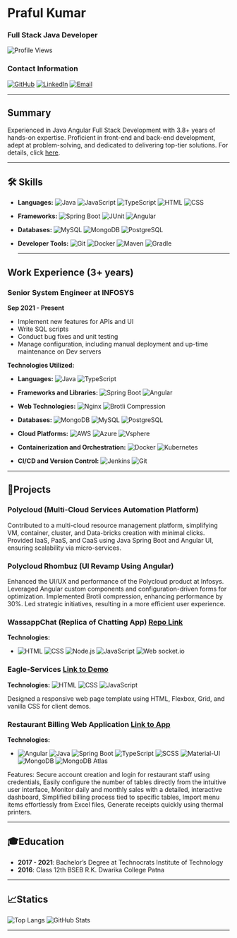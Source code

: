 # Praful Kumar

### Full Stack Java Developer

![Profile Views](https://komarev.com/ghpvc/?username=praful-kumar&color=green)

### Contact Information

[![GitHub](https://img.shields.io/badge/GitHub-praful--kumar-black?style=for-the-badge&logo=github)](https://github.com/praful-kumar)
[![LinkedIn](https://img.shields.io/badge/LinkedIn-praful--kr-blue?style=for-the-badge&logo=linkedin)](https://www.linkedin.com/in/praful-kr/)
[![Email](https://img.shields.io/badge/Email-praful321997%40gmail.com-red?style=for-the-badge&logo=gmail)](mailto:praful321997@gmail.com)

---

## Summary

Experienced in Java Angular Full Stack Development with 3.8+ years of hands-on expertise. Proficient in front-end and back-end development, adept at problem-solving, and dedicated to delivering top-tier solutions. For details, click [here](#).

---

## 🛠️ Skills

- **Languages:** 
  ![Java](https://img.shields.io/badge/-Java-black?style=flat-square&logo=java) 
  ![JavaScript](https://img.shields.io/badge/-JavaScript-black?style=flat-square&logo=javascript) 
  ![TypeScript](https://img.shields.io/badge/-TypeScript-black?style=flat-square&logo=typescript) 
  ![HTML](https://img.shields.io/badge/-HTML-black?style=flat-square&logo=html5) 
  ![CSS](https://img.shields.io/badge/-CSS-black?style=flat-square&logo=css3)
  
- **Frameworks:** 
  ![Spring Boot](https://img.shields.io/badge/-Spring%20Boot-black?style=flat-square&logo=spring) 
  ![JUnit](https://img.shields.io/badge/-JUnit-black?style=flat-square&logo=junit) 
  ![Angular](https://img.shields.io/badge/-Angular-black?style=flat-square&logo=angular)
  
- **Databases:** 
  ![MySQL](https://img.shields.io/badge/-MySQL-black?style=flat-square&logo=mysql) 
  ![MongoDB](https://img.shields.io/badge/-MongoDB-black?style=flat-square&logo=mongodb) 
  ![PostgreSQL](https://img.shields.io/badge/-PostgreSQL-black?style=flat-square&logo=postgresql)
  
- **Developer Tools:** 
  ![Git](https://img.shields.io/badge/-Git-black?style=flat-square&logo=git) 
  ![Docker](https://img.shields.io/badge/-Docker-black?style=flat-square&logo=docker) 
  ![Maven](https://img.shields.io/badge/-Maven-black?style=flat-square&logo=apache-maven) 
  ![Gradle](https://img.shields.io/badge/-Gradle-black?style=flat-square&logo=gradle)


  ---


## Work Experience (3+ years)

### Senior System Engineer at INFOSYS
**Sep 2021 - Present**

- Implement new features for APIs and UI
- Write SQL scripts
- Conduct bug fixes and unit testing
- Manage configuration, including manual deployment and up-time maintenance on Dev servers

**Technologies Utilized:**
- **Languages:**
  ![Java](https://img.shields.io/badge/-Java-black?style=flat-square&logo=java)
  ![TypeScript](https://img.shields.io/badge/-TypeScript-black?style=flat-square&logo=typescript)

- **Frameworks and Libraries:**
  ![Spring Boot](https://img.shields.io/badge/-Spring%20Boot-black?style=flat-square&logo=spring)
  ![Angular](https://img.shields.io/badge/-Angular-black?style=flat-square&logo=angular)

- **Web Technologies:**
  ![Nginx](https://img.shields.io/badge/-Nginx-black?style=flat-square&logo=nginx)
  ![Brotli Compression](https://img.shields.io/badge/-Brotli%20Compression-black?style=flat-square&logo=nginx)

- **Databases:**
  ![MongoDB](https://img.shields.io/badge/-MongoDB-black?style=flat-square&logo=mongodb)
  ![MySQL](https://img.shields.io/badge/-MySQL-black?style=flat-square&logo=mysql)
  ![PostgreSQL](https://img.shields.io/badge/-PostgreSQL-black?style=flat-square&logo=postgresql)

- **Cloud Platforms:**
  ![AWS](https://img.shields.io/badge/-AWS-black?style=flat-square&logo=amazonwebservices)
  ![Azure](https://img.shields.io/badge/-Azure-black?style=flat-square&logo=microsoft-azure)
  ![Vsphere](https://img.shields.io/badge/-Vsphere-black?style=flat-square&logo=vmware)

- **Containerization and Orchestration:**
  ![Docker](https://img.shields.io/badge/-Docker-black?style=flat-square&logo=docker)
  ![Kubernetes](https://img.shields.io/badge/-Kubernetes-black?style=flat-square&logo=kubernetes)

- **CI/CD and Version Control:**
  ![Jenkins](https://img.shields.io/badge/-Jenkins-black?style=flat-square&logo=jenkins)
  ![Git](https://img.shields.io/badge/-Git-black?style=flat-square&logo=git)

---

## 🌟Projects

### Polycloud (Multi-Cloud Services Automation Platform)
Contributed to a multi-cloud resource management platform, simplifying VM, container, cluster, and Data-bricks creation with minimal clicks. Provided IaaS, PaaS, and CaaS using Java Spring Boot and Angular UI, ensuring scalability via micro-services.

### Polycloud Rhombuz (UI Revamp Using Angular)
Enhanced the UI/UX and performance of the Polycloud product at Infosys. Leveraged Angular custom components and configuration-driven forms for optimization. Implemented Brotli compression, enhancing performance by 30%. Led strategic initiatives, resulting in a more efficient user experience.


### WassappChat (Replica of Chatting App)  [Repo Link](https://github.com/praful-kumar/wassappchat)

**Technologies:**
- ![HTML](https://img.shields.io/badge/-HTML-black?style=flat-square&logo=html5)
 ![CSS](https://img.shields.io/badge/-CSS-black?style=flat-square&logo=css3)
 ![Node.js](https://img.shields.io/badge/-Node.js-black?style=flat-square&logo=node.js)
 ![JavaScript](https://img.shields.io/badge/-JavaScript-black?style=flat-square&logo=javascript)
 ![Web socket.io](https://img.shields.io/badge/-Web%20socket.io-black?style=flat-square&logo=socket.io)

### Eagle-Services  [Link to Demo](https://praful-kumar.github.io/Eagle-services/)

**Technologies:**
 ![HTML](https://img.shields.io/badge/-HTML-black?style=flat-square&logo=html5)
 ![CSS](https://img.shields.io/badge/-CSS-black?style=flat-square&logo=css3)
 ![JavaScript](https://img.shields.io/badge/-JavaScript-black?style=flat-square&logo=javascript)

Designed a responsive web page template using HTML, Flexbox, Grid, and vanilla CSS for client demos.

### Restaurant Billing Web Application  [Link to App](https://resturant-billing-application.vercel.app/login)

**Technologies:**
- ![Angular](https://img.shields.io/badge/-Angular-black?style=flat-square&logo=angular)
 ![Java](https://img.shields.io/badge/-Java-black?style=flat-square&logo=java)
 ![Spring Boot](https://img.shields.io/badge/-Spring%20Boot-black?style=flat-square&logo=spring)
 ![TypeScript](https://img.shields.io/badge/-TypeScript-black?style=flat-square&logo=typescript)
 ![SCSS](https://img.shields.io/badge/-SCSS-black?style=flat-square&logo=sass)
 ![Material-UI](https://img.shields.io/badge/-Material--UI-black?style=flat-square&logo=material-ui)
 ![MongoDB](https://img.shields.io/badge/-MongoDB-black?style=flat-square&logo=mongodb)
 ![MongoDB Atlas](https://img.shields.io/badge/-MongoDB%20Atlas-black?style=flat-square&logo=mongodb)

Features: Secure account creation and login for restaurant staff using credentials, Easily configure the number of tables directly from the intuitive user interface, Monitor daily and monthly sales with a detailed, interactive dashboard, Simplified billing process tied to specific tables, Import menu items effortlessly from Excel files, Generate receipts quickly using thermal printers.

---


## 🎓Education

- **2017 - 2021**: Bachelor’s Degree at Technocrats Institute of Technology
- **2016**: Class 12th BSEB R.K. Dwarika College Patna


---
## 📈Statics

![Top Langs](https://github-readme-stats.vercel.app/api/top-langs/?username=praful-kumar&layout=compact&theme=tokyonight)
![GitHub Stats](https://github-readme-stats.vercel.app/api?username=praful-kumar&show_icons=true&theme=tokyonight)

---
